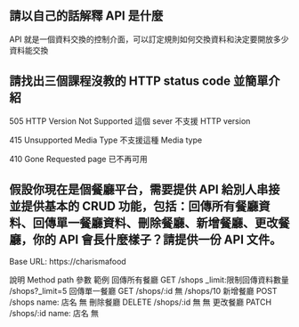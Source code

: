 ## 請以自己的話解釋 API 是什麼
API 就是一個資料交換的控制介面，可以訂定規則如何交換資料和決定要開放多少資料能交換


## 請找出三個課程沒教的 HTTP status code 並簡單介紹
505 HTTP Version Not Supported 
這個 sever 不支援 HTTP version

415 Unsupported Media Type
不支援這種 Media type 

410 Gone
Requested page 已不再可用


## 假設你現在是個餐廳平台，需要提供 API 給別人串接並提供基本的 CRUD 功能，包括：回傳所有餐廳資料、回傳單一餐廳資料、刪除餐廳、新增餐廳、更改餐廳，你的 API 會長什麼樣子？請提供一份 API 文件。

Base URL: https://charismafood

說明	         Method	      path	           參數	                    範例
回傳所有餐廳	  GET	     /shops       _limit:限制回傳資料數量	  /shops?_limit=5
回傳單一餐廳	  GET	     /shops/:id      	無	              /shops/10
新增餐廳	      POST	     /shops	          name: 店名	               無
刪除餐廳	      DELETE	 /shops/:id	        無	                   無
更改餐廳  	  PATCH	     /shops/:id	      name: 店名	               無
